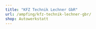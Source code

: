 ```yaml
---
title: "KFZ Technik Lechner GbR"
url: /ampfing/kfz-technik-lechner-gbr/
shop: Autowerkstatt
---
```

